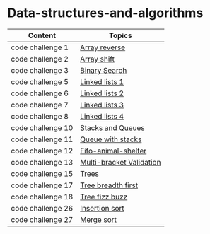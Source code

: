 # Data-structures-and-algorithms

|  Content         |        Topics                                                              |
|------------------|----------------------------------------------------------------------------|
| code challenge 1 |[Array reverse](challenges/array_reverse/README.md)                         |
| code challenge 2 |[Array shift](challenges/array_shift/README.md)                             |
| code challenge 3 |[Binary Search](challenges/array_binary_search/README.md)                   |
| code challenge 5 |[Linked lists 1](Data_Structures/linked_list/README.md)                     |
| code challenge 6 |[Linked lists 2](Data_Structures/README.md)                                 |
| code challenge 7 |[Linked lists 3](Data_Structures/readme.md)                                 |
| code challenge 8 |[Linked lists 4](challenges/ll_zip/README.md)                               |
| code challenge 10|[Stacks and Queues](Data_Structures/stacks_and_queues/README.md)            |
| code challenge 11|[Queue with stacks](challenges/queue_with_stacks/README.md)                 |
| code challenge 12|[Fifo-animal-shelter](challenges/fifo_animal_shelter/README.md)             |
| code challenge 13|[Multi-bracket Validation](challenges/multi_bracket_validation/README.md)   |
| code challenge 15|[Trees](Data_Structures/trees/README.md)                                    |
| code challenge 17|[Tree breadth first](challenges/tree-breadth-first/README.md)               |
| code challenge 18|[Tree fizz buzz](challenges/tree_fizz_buzz/README.md)                       |
| code challenge 26|[Insertion sort](insertionsort/README.md)                                   |
| code challenge 27|[Merge sort](merge-sort/README.md)                                          |